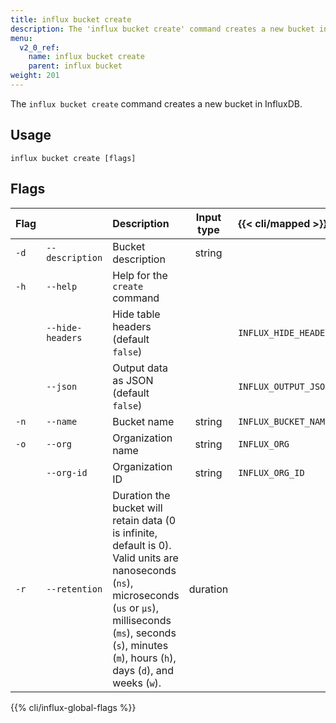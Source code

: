 ```yaml
---
title: influx bucket create
description: The 'influx bucket create' command creates a new bucket in InfluxDB.
menu:
  v2_0_ref:
    name: influx bucket create
    parent: influx bucket
weight: 201
---
```


The `influx bucket create` command creates a new bucket in InfluxDB.

## Usage
```
influx bucket create [flags]
```

## Flags
| Flag |                  | Description                                                    | Input type  | {{< cli/mapped >}}    |
|:---- |:---              |:-----------                                                    |:----------: |:------------------    |
| `-d` | `--description`  | Bucket description                                             | string      |                       |
| `-h` | `--help`         | Help for the `create` command                                  |             |                       |
|      | `--hide-headers` | Hide table headers (default `false`)                           |             | `INFLUX_HIDE_HEADERS` |
|      | `--json`         | Output data as JSON (default `false`)                          |             | `INFLUX_OUTPUT_JSON`  |
| `-n` | `--name`         | Bucket name                                                    | string      | `INFLUX_BUCKET_NAME`  |
| `-o` | `--org`          | Organization name                                              | string      | `INFLUX_ORG`          |
|      | `--org-id`       | Organization ID                                                | string      | `INFLUX_ORG_ID`       |
| `-r` | `--retention`    | Duration the bucket will retain data (0 is infinite, default is 0). Valid units are nanoseconds (`ns`), microseconds (`us` or `µs`), milliseconds (`ms`), seconds (`s`), minutes (`m`), hours (`h`), days (`d`), and weeks (`w`). | duration    |                       |

{{% cli/influx-global-flags %}}
